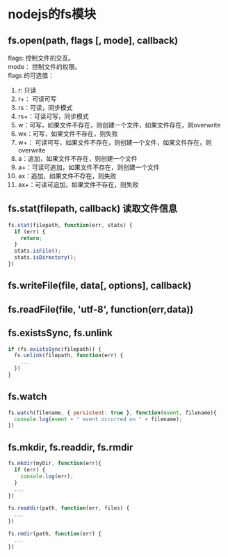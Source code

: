 

# nodejs的fs模块 
## fs.open(path, flags [, mode], callback)
flags: 控制文件的交互。  
mode： 控制文件的权限。  
flags 的可选值：
1. r: 只读
2. r+： 可读可写
3. rs：可读，同步模式
4. rs+：可读可写，同步模式
5. w：可写，如果文件不存在，则创建一个文件，如果文件存在，则overwrite
6. wx：可写，如果文件不存在，则失败
7. w+： 可读可写，如果文件不存在，则创建一个文件，如果文件存在，则overwrite
8. a：追加，如果文件不存在，则创建一个文件
9. a+：可读可追加，如果文件不存在，则创建一个文件
10. ax：追加，如果文件不存在，则失败
11. ax+：可读可追加，如果文件不存在，则失败

## fs.stat(filepath, callback) 读取文件信息
```js
fs.stat(filepath, function(err, stats) {
  if (err) {
    return;
  }
  stats.isFile();
  stats.isDirectory();
})
```
## fs.writeFile(file, data[, options], callback)
## fs.readFile(file, 'utf-8', function(err,data))
## fs.existsSync, fs.unlink
```js
if (fs.existsSync(filepath)) {
  fs.unlink(filepath, function(err) {
    ...
  })
}
```

## fs.watch
```js
fs.watch(filename, { persistent: true }, function(event, filename){
  console.log(event + " event occurred on " + filename);
})
```
## fs.mkdir, fs.readdir, fs.rmdir
```js
fs.mkdir(myDir, function(err){
  if (err) {
    console.log(err);
  }
  ...
})

fs.readdir(path, function(err, files) {
  ...
})

fs.rmdir(path, function(err) {
  ...
})

```